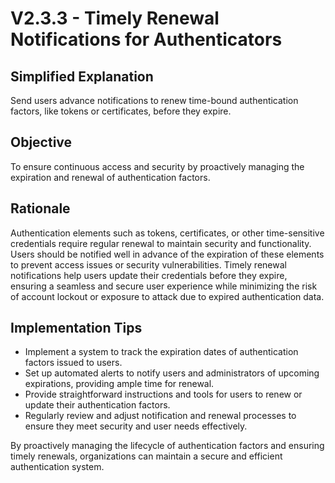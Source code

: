 # V2.3.3 - Timely Renewal Notifications for Authenticators

## Simplified Explanation

Send users advance notifications to renew time-bound authentication factors, like tokens or certificates, before they expire.

## Objective

To ensure continuous access and security by proactively managing the expiration and renewal of authentication factors.

## Rationale

Authentication elements such as tokens, certificates, or other time-sensitive credentials require regular renewal to maintain security and functionality. Users should be notified well in advance of the expiration of these elements to prevent access issues or security vulnerabilities. Timely renewal notifications help users update their credentials before they expire, ensuring a seamless and secure user experience while minimizing the risk of account lockout or exposure to attack due to expired authentication data.

## Implementation Tips

- Implement a system to track the expiration dates of authentication factors issued to users.
- Set up automated alerts to notify users and administrators of upcoming expirations, providing ample time for renewal.
- Provide straightforward instructions and tools for users to renew or update their authentication factors.
- Regularly review and adjust notification and renewal processes to ensure they meet security and user needs effectively.

By proactively managing the lifecycle of authentication factors and ensuring timely renewals, organizations can maintain a secure and efficient authentication system.
